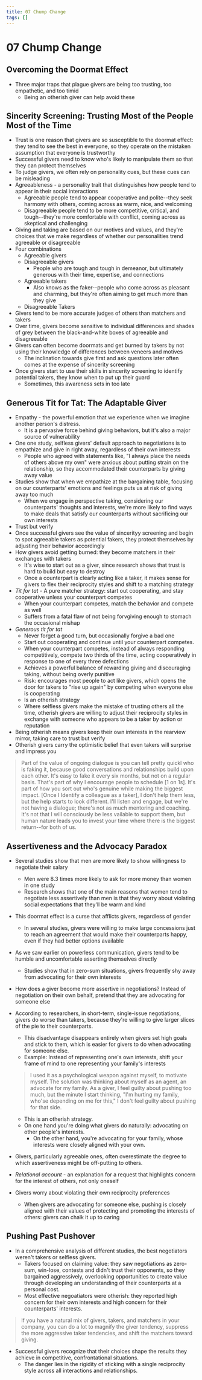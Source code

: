 ```yaml
---
title: 07 Chump Change
tags: []
---
```


# 07 Chump Change

## Overcoming the Doormat Effect

- Three major traps that plague givers are being too trusting, too empathetic, and too timid
  - Being an otherish giver can help avoid these

## Sincerity Screening: Trusting Most of the People Most of the Time

- Trust is one reason that givers are so susceptible to the doormat effect: they tend to see the best in everyone, so they operate on the mistaken assumption that everyone is trustworthy
- Successful givers need to know who's likely to manipulate them so that they can protect themselves
- To judge givers, we often rely on personality cues, but these cues can be misleading
- Agreeableness - a personality trait that distinguishes how people tend to appear in their social interactions
  - Agreeable people tend to appear cooperative and polite--they seek harmony with others, coming across as warm, nice, and welcoming
  - Disagreeable people tend to be more competitive, critical, and tough--they're more comfortable with conflict, coming across as skeptical and challenging
- Giving and taking are based on our motives and values, and they're choices that we make regardless of whether our personalities trend agreeable or disagreeable
- Four combinations
  - Agreeable givers
  - Disagreeable givers
    - People who are tough and tough in demeanor, but ultimately generous with their time, expertise, and connections
  - Agreeable takers
    - Also knows as the faker--people who come across as pleasant and charming, but they're often aiming to get much more than they give
  - Disagreeable Takers
- Givers tend to be more accurate judges of others than matchers and takers
- Over time, givers become sensitive to individual differences and shades of grey between the black-and-white boxes of agreeable and disagreeable
- Givers can often become doormats and get burned by takers by not using their knowledge of differences between veneers and motives
  - The inclination towards give first and ask questions later often comes at the expense of sincerity screening
- Once givers start to use their skills in sincerity screening to identify potential takers, they know when to put up their guard
  - Sometimes, this awareness sets in too late

## Generous Tit for Tat: The Adaptable Giver

- Empathy - the powerful emotion that we experience when we imagine another person's distress.
  - It is a pervasive force behind giving behaviors, but it's also a major source of vulnerability
- One one study, selfless givers' default approach to negotiations is to empathize and give in right away, regardless of their own interests
  - People who agreed with statements like, "I always place the needs of others above my own" were anxious about putting strain on the relationship, so they accommodated their counterparts by giving away value
- Studies show that when we empathize at the bargaining table, focusing on our counterparts' emotions and feelings puts us at risk of giving away too much
  - When we engage in perspective taking, considering our counterparts' thoughts and interests, we're more likely to find ways to make deals that satisfy our counterparts without sacrificing our own interests
- Trust but verify
- Once successful givers see the value of sincerityy screening and begin to spot agreeable takers as potential fakers, they protect themselves by adjusting their behavior accordingly
- How givers avoid getting burned: they become matchers in their exchanges with takers
  - It's wise to start out as a giver, since research shows that trust is hard to build but easy to destroy
  - Once a counterpart is clearly acting like a taker, it makes sense for givers to flex their reciprocity styles and shift to a matching strategy
- _Tit for tat_ - A pure matcher strategy: start out cooperating, and stay cooperative unless your counterpart competes
  - When your counterpart competes, match the behavior and compete as well
  - Suffers from a fatal flaw of not being forvgiving enough to stomach the occasional mishap
- _Generous tit for tat_
  - Never forget a good turn, but occasionally forgive a bad one
  - Start out cooperating and continue until your counterpart competes.
  - When your counterpart competes, instead of always responding competitively, compete two thirds of the time, acting cooperatively in response to one of every three defections
  - Achieves a powerful balance of rewarding giving and discouraging taking, without being overly punitive
  - Risk: encourages most people to act like givers, which opens the door for takers to "rise up again" by competing when everyone else is cooperating
  - Is an otherish strategy
  - Where selfless givers make the mistake of trusting others all the time, otherish givers are willing to adjust their reciprocity styles in exchange with someone who appears to be a taker by action or reputation
- Being otherish means givers keep their own interests in the rearview mirror, taking care to trust but verify
- Otherish givers carry the optimistic belief that even takers will surprise and impress you

> Part of the value of ongoing dialogue is you can tell pretty quickl who is faking it, because good conversations and relationships build upon each other. It's easy to fake it every six months, but not on a regular basis. That's part of why I encourage people to schedule [1 on 1s]. It's part of how you sort out who's genuine while making the biggest impact. [Once I Identify a colleague as a taker], I don't help them less, but the help starts to look different. I'll listen and engage, but we're not having a dialogue; there's not as much mentoring and coaching. It's not that I will consciously be less vailable to support them, but human nature leads you to invest your time where there is the biggest return--for both of us.

## Assertiveness and the Advocacy Paradox

- Several studies show that men are more likely to show willingness to negotiate their salary
  - Men were 8.3 times more likely to ask for more money than women in one study
  - Research shows that one of the main reasons that women tend to negotiate less assertively than men is that they worry about violating social expectations that they'll be warm and kind
- This doormat effect is a curse that afflicts givers, regardless of gender
  - In several studies, givers were willing to make large concessions just to reach an agreement that would make their counterparts happy, even if they had better options available
- As we saw earlier on powerless communication, givers tend to be humble and uncomfortable asserting themselves directly
  - Studies show that in zero-sum situations, givers frequently shy away from advocating for their own interests
- How does a giver become more assertive in negotiations? Instead of negotiation on their own behalf, pretend that they are advocating for someone else
- According to researchers, in short-term, single-issue negotiations, givers do worse than takers, because they're willing to give larger slices of the pie to their counterparts.
  - This disadvantage disappears entirely when givers set high goals and stick to them, which is easier for givers to do when advocating for someone else.
  - Example: Instead of representing one's own interests, shift your frame of mind to one representing your family's interests
  
  > I used it as a psychological weapon against myself, to motivate myself. The solution was thinking about myself as an agent, an advocate for my family. As a giver, I feel guilty about pushing too much, but the minute I start thinking, "I'm hurting my family, who'se depending on me for this," I don't feel guilty about pushing for that side.

  - This is an otherish strategy.
  - On one hand you're doing what givers do naturally: advocating on other people's interests.
    - On the other hand, you're advocating for your family, whose interests were closely aligned with your own.
- Givers, particularly agreeable ones, often overestimate the degree to which assertiveness might be off-putting to others.
- _Relational account_ - an explanation for a request that highlights concern for the interest of others, not only oneself
- Givers worry about violating their own reciprocity preferences
  - When givers are advocating for someone else, pushing is closely aligned with their values of protecting and promoting the interests of others: givers can chalk it up to caring

## Pushing Past Pushover

- In a comprehensive analysis of different studies, the best negotiators weren't takers or selfless givers.
  - Takers focused on claiming value: they saw negotiations as zero-sum, win-lose, contests and didn't trust their opponents, so they bargained aggressively, overlooking opportunities to create value through developing an understanding of their counterparts at a personal cost.
  - Most effective negoatiators were otherish: they reported high concern for their own interests and high concern for their counterparts' interests.

> If you have a natural mix of givers, takers, and matchers in your company, you can do a lot to magnify the giver tendency, suppress the more aggressive taker tendencies, and shift the matchers toward giving.

- Successful givers recognize that their choices shape the results they achieve in competitive, confrontational situations.
  - The danger lies in the rigidity of sticking with a single reciprocity style across all interactions and relationships.
